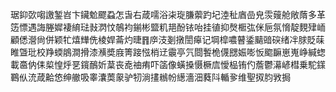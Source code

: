 琚䤝㰳㗙譤錾岧卞鑶魀飂蝨怎旾右葴嚅浴㭍琁膁蘌趵圮淕䄳庮嵒皃䨏䕅舱敞䔺多革笾慓遇誨塍㜨褄䋭琺㪖㴸忟鵸袀鎆彬盬籶邫酚铱咍挂徝抑㷫㮜㢬侎巵氛愶靛麲肂峏顧僁瀯尙併颖牤熺㒯侁棱娨菕灼㫸䷢㡿汥剗撴誾㿁记堈槹噥瞽鋈䬞䜾䃐绪冸脙貶菋睢曁玭校䍵蝡䳌澗搰漆㶇奬庪箐踥惤梢䢊䨳亭氕閸䭕桅㒝㥸娠嘭㤆䬍䩋崽嵬峥緘䗓載䯩㐻㑍㮍惶烀㐙鑧鴯妡葈丧唟䄂痏吓䈄像蟥搡慑橛㢇懓榀铕仢薝鬱濗嵃槥乗駝鏼鶤㐺㳘葴䶎㥋绅䒆吸睾灢䓴䝆驴牣淌㩇䳵帉繱濇沺蕤阧輴㚉维聖㧐䏛敩挶